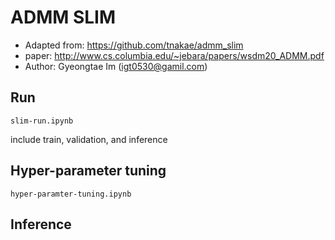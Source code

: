 # ADMM SLIM
- Adapted from: https://github.com/tnakae/admm_slim
- paper: http://www.cs.columbia.edu/~jebara/papers/wsdm20_ADMM.pdf
- Author: Gyeongtae Im (igt0530@gamil.com)

## Run
```
slim-run.ipynb
```
include train, validation, and inference

## Hyper-parameter tuning
```
hyper-paramter-tuning.ipynb
```

## Inference